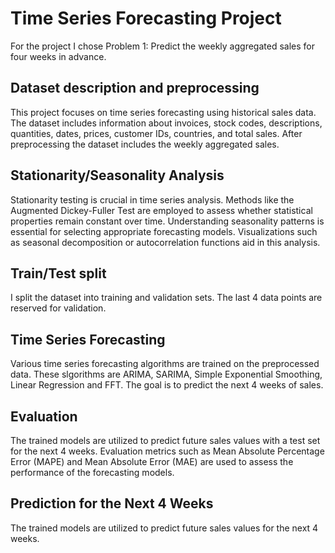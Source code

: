 # Time Series Forecasting Project

For the project I chose Problem 1: Predict the weekly aggregated sales for four weeks in advance.

## Dataset description and preprocessing

This project focuses on time series forecasting using historical sales data. The dataset includes information about invoices, stock codes, descriptions, quantities, dates, prices, customer IDs, countries, and total sales. After preprocessing the dataset includes the weekly aggregated sales.

## Stationarity/Seasonality Analysis

Stationarity testing is crucial in time series analysis. Methods like the Augmented Dickey-Fuller Test are employed to assess whether statistical properties remain constant over time.
Understanding seasonality patterns is essential for selecting appropriate forecasting models. Visualizations such as seasonal decomposition or autocorrelation functions aid in this analysis.

## Train/Test split

I split the dataset into training and validation sets. The last 4 data points are reserved for validation.

## Time Series Forecasting

Various time series forecasting algorithms are trained on the preprocessed data. These slgorithms are ARIMA, SARIMA, Simple Exponential Smoothing, Linear Regression and FFT. The goal is to predict the next 4 weeks of sales.

## Evaluation

The trained models are utilized to predict future sales values with a test set for the next 4 weeks. Evaluation metrics such as Mean Absolute Percentage Error (MAPE) and Mean Absolute Error (MAE) are used to assess the performance of the forecasting models.

## Prediction for the Next 4 Weeks

The trained models are utilized to predict future sales values for the next 4 weeks.
